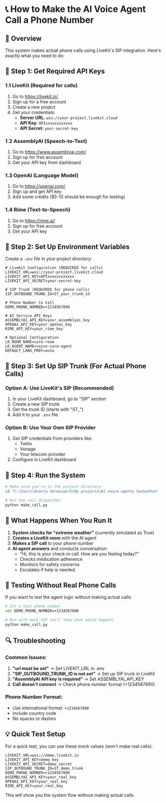 # 📞 How to Make the AI Voice Agent Call a Phone Number

## 🎯 Overview
This system makes actual phone calls using LiveKit's SIP integration. Here's exactly what you need to do:

## 🔧 Step 1: Get Required API Keys

### 1.1 LiveKit (Required for calls)
1. Go to https://livekit.io/
2. Sign up for a free account
3. Create a new project
4. Get your credentials:
   - **Server URL**: `wss://your-project.livekit.cloud`
   - **API Key**: `APIxxxxxxxxxxxx`
   - **API Secret**: `your-secret-key`

### 1.2 AssemblyAI (Speech-to-Text)
1. Go to https://www.assemblyai.com/
2. Sign up for free account
3. Get your API key from dashboard

### 1.3 OpenAI (Language Model)
1. Go to https://openai.com/
2. Sign up and get API key
3. Add some credits ($5-10 should be enough for testing)

### 1.4 Rime (Text-to-Speech)
1. Go to https://rime.ai/
2. Sign up for free account
3. Get your API key

## 🔧 Step 2: Set Up Environment Variables

Create a `.env` file in your project directory:

```env
# LiveKit Configuration (REQUIRED for calls)
LIVEKIT_URL=wss://your-project.livekit.cloud
LIVEKIT_API_KEY=APIxxxxxxxxxxxx
LIVEKIT_API_SECRET=your-secret-key

# SIP Trunk (REQUIRED for phone calls)
SIP_OUTBOUND_TRUNK_ID=ST_your_trunk_id

# Phone Number to Call
DEMO_PHONE_NUMBER=+1234567890

# AI Service API Keys
ASSEMBLYAI_API_KEY=your_assemblyai_key
OPENAI_API_KEY=your_openai_key
RIME_API_KEY=your_rime_key

# Optional Configuration
LK_ROOM_NAME=care-room
LK_AGENT_NAME=voice-care-agent
DEFAULT_LANG_PREF=auto
```

## 🔧 Step 3: Set Up SIP Trunk (For Actual Phone Calls)

### Option A: Use LiveKit's SIP (Recommended)
1. In your LiveKit dashboard, go to "SIP" section
2. Create a new SIP trunk
3. Get the trunk ID (starts with "ST_")
4. Add it to your `.env` file

### Option B: Use Your Own SIP Provider
1. Get SIP credentials from providers like:
   - Twilio
   - Vonage
   - Your telecom provider
2. Configure in LiveKit dashboard

## 🚀 Step 4: Run the System

```bash
# Make sure you're in the project directory
cd "C:\Users\Ananta Verma\work\My projects\AI voice agents hackathon"

# Run the call dispatcher
python make_call.py
```

## 📱 What Happens When You Run It

1. **System checks for "extreme weather"** (currently simulated as True)
2. **Creates a LiveKit room** with the AI agent
3. **Makes a SIP call** to your phone number
4. **AI agent answers** and conducts conversation:
   - "Hi, this is your check-in call. How are you feeling today?"
   - Checks medication adherence
   - Monitors for safety concerns
   - Escalates if help is needed

## 🧪 Testing Without Real Phone Calls

If you want to test the agent logic without making actual calls:

```bash
# Set a test phone number
set DEMO_PHONE_NUMBER=+1234567890

# Run with mock SIP (will show what would happen)
python make_call.py
```

## 🔍 Troubleshooting

### Common Issues:
1. **"url must be set"** → Set LIVEKIT_URL in .env
2. **"SIP_OUTBOUND_TRUNK_ID is not set"** → Set up SIP trunk in LiveKit
3. **"AssemblyAI API key is required"** → Set ASSEMBLYAI_API_KEY
4. **Call doesn't connect** → Check phone number format (+1234567890)

### Phone Number Format:
- Use international format: `+1234567890`
- Include country code
- No spaces or dashes

## 💡 Quick Test Setup

For a quick test, you can use these mock values (won't make real calls):

```env
LIVEKIT_URL=wss://demo.livekit.io
LIVEKIT_API_KEY=demo_key
LIVEKIT_API_SECRET=demo_secret
SIP_OUTBOUND_TRUNK_ID=ST_demo_trunk
DEMO_PHONE_NUMBER=+1234567890
ASSEMBLYAI_API_KEY=your_real_key
OPENAI_API_KEY=your_real_key
RIME_API_KEY=your_real_key
```

This will show you the system flow without making actual calls.
